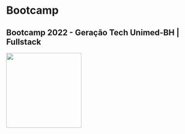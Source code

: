 <h1>Bootcamp</h1>
<h2>Bootcamp 2022 - Geração Tech Unimed-BH | Fullstack</h2>
<img height="200em" src="https://hermes.digitalinnovation.one/tracks/a982287c-ffb1-4c4a-87dd-ea81e7f50ac4.png">
